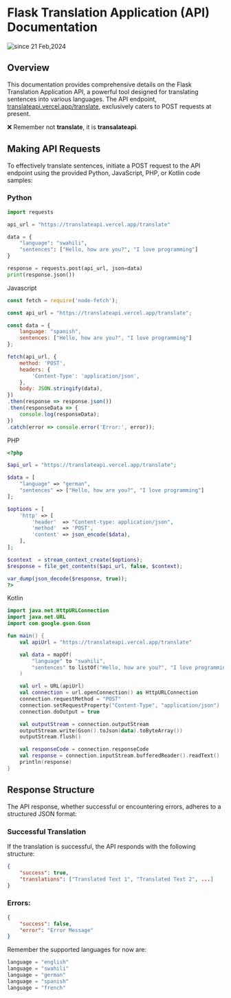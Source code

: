 # Flask Translation Application (API) Documentation
<img src="https://komarev.com/ghpvc/?username=transalateapi&label=transalateapi&color=0e75b6&style=flat" alt="since 21 Feb,2024" />

## Overview

This documentation provides comprehensive details on the Flask Translation Application API, a powerful tool designed for translating sentences into various languages. The API endpoint, [translateapi.vercel.app/translate](https://translateapi.vercel.app/translate), exclusively caters to POST requests at present.

❌ Remember not **translate**, it is **transalateapi**.

## Making API Requests

To effectively translate sentences, initiate a POST request to the API endpoint using the provided Python, JavaScript, PHP, or Kotlin code samples:

### Python

```python
import requests

api_url = "https://translateapi.vercel.app/translate"

data = {
    "language": "swahili",
    "sentences": ["Hello, how are you?", "I love programming"]
}

response = requests.post(api_url, json=data)
print(response.json())
```

Javascript

```javascript
const fetch = require('node-fetch');

const api_url = "https://translateapi.vercel.app/translate";

const data = {
    language: "spanish",
    sentences: ["Hello, how are you?", "I love programming"]
};

fetch(api_url, {
    method: 'POST',
    headers: {
        'Content-Type': 'application/json',
    },
    body: JSON.stringify(data),
})
.then(response => response.json())
.then(responseData => {
    console.log(responseData);
})
.catch(error => console.error('Error:', error));

```

PHP

```php
<?php

$api_url = "https://translateapi.vercel.app/translate";

$data = [
    "language" => "german",
    "sentences" => ["Hello, how are you?", "I love programming"]
];

$options = [
    'http' => [
        'header'  => "Content-type: application/json",
        'method'  => 'POST',
        'content' => json_encode($data),
    ],
];

$context  = stream_context_create($options);
$response = file_get_contents($api_url, false, $context);

var_dump(json_decode($response, true));
?>

```

Kotlin

```kotlin
import java.net.HttpURLConnection
import java.net.URL
import com.google.gson.Gson

fun main() {
    val apiUrl = "https://translateapi.vercel.app/translate"

    val data = mapOf(
        "language" to "swahili",
        "sentences" to listOf("Hello, how are you?", "I love programming")
    )

    val url = URL(apiUrl)
    val connection = url.openConnection() as HttpURLConnection
    connection.requestMethod = "POST"
    connection.setRequestProperty("Content-Type", "application/json")
    connection.doOutput = true

    val outputStream = connection.outputStream
    outputStream.write(Gson().toJson(data).toByteArray())
    outputStream.flush()

    val responseCode = connection.responseCode
    val response = connection.inputStream.bufferedReader().readText()
    println(response)
}

```

## Response Structure

The API response, whether successful or encountering errors, adheres to a structured JSON format:

### Successful Translation

If the translation is successful, the API responds with the following structure:

```json
{
    "success": true,
    "translations": ["Translated Text 1", "Translated Text 2", ...]
}
```


### Errors:

```json
{
    "success": false,
    "error": "Error Message"
}
```

Remember the supported languages for now are: 

```python
language = "english"
language = "swahili"
language = "german"
language = "spanish"
language = "french"
```
